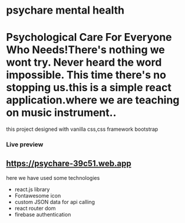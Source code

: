 # psychare mental health
# Psychological Care For Everyone Who Needs!There's nothing we wont try. Never heard the word impossible. This time there's no stopping us.this is a simple react application.where we are teaching on music instrument..

this project designed with vanilla css,css framework bootstrap

### Live preview
## https://psychare-39c51.web.app

here we have used some technologies
- react.js library
- Fontawesome icon
- custom JSON data for api calling
- react router dom
- firebase authentication